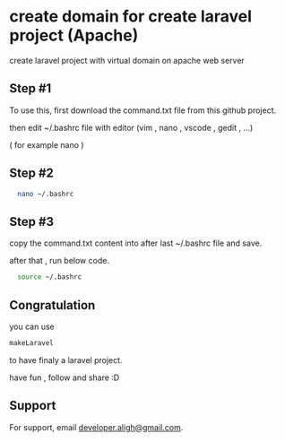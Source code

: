 # create domain for create laravel project (Apache)

create laravel project with virtual domain on apache web server



## Step #1

To use this, first download the command.txt file from this github project.

then edit ~/.bashrc file with editor (vim , nano , vscode , gedit , ...)

( for example nano )

## Step #2

```bash
  nano ~/.bashrc
```

## Step #3

copy the command.txt content into after last ~/.bashrc file and save.

after that , run below code.

```bash
  source ~/.bashrc
```

## Congratulation

you can use 

```bash
makeLaravel
```
to have finaly a laravel project.

have fun , follow and share :D
## Support

For support, email developer.aligh@gmail.com.
